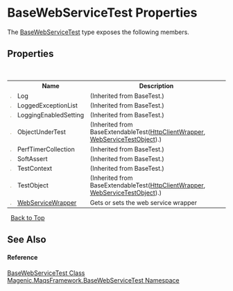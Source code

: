 # BaseWebServiceTest Properties
 

The <a href="#/MAQS_4/WebServices_AUTOGENERATED/BaseWebServiceTest_Class">BaseWebServiceTest</a> type exposes the following members.


## Properties
&nbsp;<table><tr><th></th><th>Name</th><th>Description</th></tr><tr><td>![Public property](media/pubproperty.gif "Public property")</td><td>Log</td><td> (Inherited from BaseTest.)</td></tr><tr><td>![Public property](media/pubproperty.gif "Public property")</td><td>LoggedExceptionList</td><td> (Inherited from BaseTest.)</td></tr><tr><td>![Protected property](media/protproperty.gif "Protected property")</td><td>LoggingEnabledSetting</td><td> (Inherited from BaseTest.)</td></tr><tr><td>![Protected property](media/protproperty.gif "Protected property")</td><td>ObjectUnderTest</td><td> (Inherited from BaseExtendableTest(<a href="#/MAQS_4/WebServices_AUTOGENERATED/HttpClientWrapper_Class">HttpClientWrapper</a>, <a href="#/MAQS_4/WebServices_AUTOGENERATED/WebServiceTestObject_Class">WebServiceTestObject</a>).)</td></tr><tr><td>![Public property](media/pubproperty.gif "Public property")</td><td>PerfTimerCollection</td><td> (Inherited from BaseTest.)</td></tr><tr><td>![Public property](media/pubproperty.gif "Public property")</td><td>SoftAssert</td><td> (Inherited from BaseTest.)</td></tr><tr><td>![Public property](media/pubproperty.gif "Public property")</td><td>TestContext</td><td> (Inherited from BaseTest.)</td></tr><tr><td>![Protected property](media/protproperty.gif "Protected property")</td><td>TestObject</td><td> (Inherited from BaseExtendableTest(<a href="#/MAQS_4/WebServices_AUTOGENERATED/HttpClientWrapper_Class">HttpClientWrapper</a>, <a href="#/MAQS_4/WebServices_AUTOGENERATED/WebServiceTestObject_Class">WebServiceTestObject</a>).)</td></tr><tr><td>![Public property](media/pubproperty.gif "Public property")</td><td><a href="#/MAQS_4/WebServices_AUTOGENERATED/BaseWebServiceTest-WebServiceWrapper_Property">WebServiceWrapper</a></td><td>
Gets or sets the web service wrapper</td></tr></table>&nbsp;
<a href="#basewebservicetest-properties">Back to Top</a>

## See Also


#### Reference
<a href="#/MAQS_4/WebServices_AUTOGENERATED/BaseWebServiceTest_Class">BaseWebServiceTest Class</a><br /><a href="#/MAQS_4/WebServices_AUTOGENERATED/Magenic-MaqsFramework-BaseWebServiceTest_Namespace">Magenic.MaqsFramework.BaseWebServiceTest Namespace</a><br />